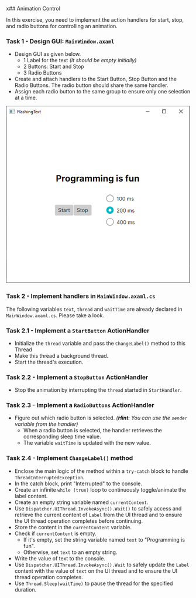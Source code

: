 ﻿x## Animation Control

In this exercise, you need to implement the action handlers for start, stop, and radio buttons for controlling an animation.
### Task 1 -  Design GUI: `MainWindow.axaml`
* Design GUI as given below.
  * 1 Label for the text *(It should be empty initially)*
  * 2 Buttons: Start and Stop
  * 3 Radio Buttons
* Create and attach handlers to the Start Button, Stop Button and the Radio Buttons. The radio button should share the same handler.
* Assign each radio button to the same group to ensure only one selection at a time.

![Picture1.png](Assets/Picture1.png)

### Task 2 - Implement handlers in `MainWindow.axaml.cs`
The following variables `text`, `thread` and `waitTime` are already declared in `MainWindow.axaml.cs`. Please take a look.
### Task 2.1 - Implement a `StartButton` ActionHandler
* Initialize the `thread` variable and pass the `ChangeLabel()` method to this Thread
* Make this thread a background thread.
* Start the thread's execution.

### Task 2.2 - Implement a `StopButton` ActionHandler
* Stop the animation by interrupting the `thread` started in `StartHandler`.

### Task 2.3 - Implement a `RadioButtons` ActionHandler
* Figure out which radio button is selected. _(**Hint**: You can use the `sender` variable from the handler)_
  * When a radio button is selected, the handler retrieves the corresponding sleep time value.
  * The variable `waitTime` is updated with the new value.

### Task 2.4 - Implement `ChangeLabel()` method
* Enclose the main logic of the method within a `try-catch` block to handle `ThreadInterruptedException`.
* In the catch block, print "Interrupted" to the console. 
* Create an infinite `while (true)` loop to continuously toggle/animate the label content. 
* Create an empty string variable named `currentContent`.
* Use `Dispatcher.UIThread.InvokeAsync().Wait()` to safely access and retrieve the current content of `Label` from the UI thread and to ensure the UI thread operation completes before continuing.
* Store the content in the `currentContent` variable.
* Check if `currentContent` is empty.
    * If it's empty, set the string variable named `text` to "Programming is fun".
    * Otherwise, set `text` to an empty string. 
* Write the value of text to the console. 
* Use `Dispatcher.UIThread.InvokeAsync().Wait` to safely update the `Label` content with the value of `text` on the UI thread and to ensure the UI thread operation completes. 
* Use `Thread.Sleep(waitTime)` to pause the thread for the specified duration.